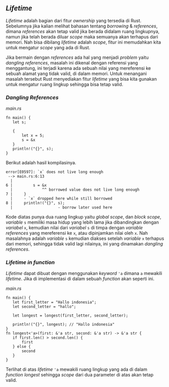 ## _Lifetime_

_Lifetime_ adalah bagian dari fitur _ownership_ yang tersedia di Rust. Sebelumnya jika kalian melihat bahasan tentang _borrowing_ & _references_, dimana _references_ akan tetap valid jika berada didalam ruang lingkupnya, namun jika telah berada diluar _scope_ maka semuanya akan terhapus dari memori. Nah bisa dibilang _lifetime_ adalah _scope_, fitur ini memudahkan kita untuk mengatur _scope_ yang ada di Rust.

Jika bermain dengan _references_ ada hal yang menjadi _problem_ yaitu _dangling references_, masalah ini dikenal dengan referensi yang menggantung, ini terjadi karena ada sebuah nilai yang mereferensi ke sebuah alamat yang tidak valid, di dalam memori. Untuk menangani masalah tersebut Rust menyediakan fitur _lifetime_ yang bisa kita gunakan untuk mengatur ruang lingkup sehingga bisa tetap valid.


### _Dangling References_

_main.rs_


```
fn main() {
   let s;

   {
       let x = 5;
       s = &x
   }
   println!("{}", s);
}
```


Berikut adalah hasil kompilasinya.


```
error[E0597]: `x` does not live long enough
 --> main.rs:6:13
  |
6 |         s = &x
  |             ^^ borrowed value does not live long enough
7 |     }
  |     - `x` dropped here while still borrowed
8 |     println!("{}", s);
  |                    - borrow later used here
```


Kode diatas punya dua ruang lingkup yaitu _global scope_, dan _block scope_, _variable_ `s` memiliki masa hidup yang lebih lama jika dibandingkan dengan _variabel_ `x`, kemudian nilai dari _variabel_ `s` di timpa dengan _variable references_ yang mereferensi ke `x`, atau dipinjamkan nilai oleh `x`. Nah masalahnya adalah _variable_ `s` kemudian diakses setelah _variable_ `x` terhapus dari memori, sehingga tidak valid lagi nilainya, ini yang dinamakan _dangling references_.


### _Lifetime in function_

_Lifetime_ dapat dibuat dengan menggunakan _keyword_ `'a` dimana `a` mewakili _lifetime_. Jika di implementasi di dalam sebuah _function_ akan seperti ini.

_main.rs_


```
fn main() {
   let first_letter = "Hallo indonesia";
   let second_letter = "hallo";

   let longest = longest(first_letter, second_letter);
  
   println!("{}", longest); // "Hallo indonesia"
}
fn longest<'a>(first: &'a str, second: &'a str) -> &'a str {
   if first.len() > second.len() {
       first
   } else {
       second
   }
}
```

Terlihat di atas _lifetime_ `'a` mewakili ruang lingkup yang  ada di dalam _function longest_ sehingga _scope_ dari dua parameter di atas akan tetap valid.